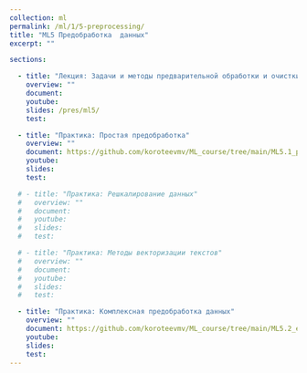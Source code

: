 ```yaml
---
collection: ml
permalink: /ml/1/5-preprocessing/
title: "ML5 Предобработка  данных"
excerpt: ""

sections:

  - title: "Лекция: Задачи и методы предварительной обработки и очистки данных" 
    overview: ""
    document:
    youtube:
    slides: /pres/ml5/
    test:

  - title: "Практика: Простая предобработка" 
    overview: ""
    document: https://github.com/koroteevmv/ML_course/tree/main/ML5.1_preprocessing
    youtube:
    slides:
    test:

  # - title: "Практика: Решкалирование данных" 
  #   overview: ""
  #   document: 
  #   youtube:
  #   slides:
  #   test:

  # - title: "Практика: Методы векторизации текстов" 
  #   overview: ""
  #   document: 
  #   youtube:
  #   slides:
  #   test:

  - title: "Практика: Комплексная предобработка данных" 
    overview: ""
    document: https://github.com/koroteevmv/ML_course/tree/main/ML5.2_eda
    youtube:
    slides:
    test:
---
```

